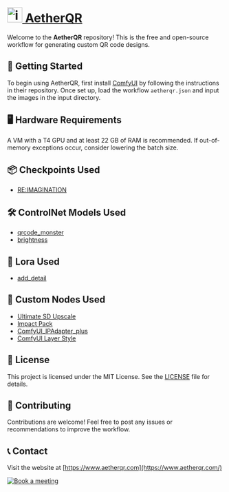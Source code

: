 # [<img src="https://github.com/SevaSk/aetherqr/assets/50382291/12992621-60c9-4d01-86d0-a350708a7989" alt="image" width="35" height="35"> AetherQR](https://www.aetherqr.com)

Welcome to the **AetherQR** repository! This is the free and open-source workflow for generating custom QR code designs.

## 🚀 Getting Started

To begin using AetherQR, first install [ComfyUI](https://github.com/comfyanonymous/ComfyUI) by following the instructions in their repository. Once set up, load the workflow `aetherqr.json` and input the images in the input directory.

## 🖥️ Hardware Requirements

A VM with a T4 GPU and at least 22 GB of RAM is recommended. If out-of-memory exceptions occur, consider lowering the batch size.

## 📦 Checkpoints Used

- [RE:IMAGINATION](https://civitai.com/models/271133?modelVersionId=444362)

## 🛠️ ControlNet Models Used

- [qrcode_monster](https://huggingface.co/monster-labs/control_v1p_sd15_qrcode_monster/tree/main/v2)
- [brightness](https://huggingface.co/latentcat/control_v1p_sd15_brightness)

## 🔧 Lora Used

- [add_detail](https://civitai.com/models/58390/detail-tweaker-lora-lora)

## 🧩 Custom Nodes Used

- [Ultimate SD Upscale](https://github.com/ssitu/ComfyUI_UltimateSDUpscale)
- [Impact Pack](https://github.com/ltdrdata/ComfyUI-Impact-Pack)
- [ComfyUI_IPAdapter_plus](https://github.com/cubiq/ComfyUI_IPAdapter_plus)
- [ComfyUI Layer Style](https://github.com/chflame163/ComfyUI_LayerStyle)

## 📜 License

This project is licensed under the MIT License. See the [LICENSE](LICENSE) file for details.

## 🤝 Contributing

Contributions are welcome! Feel free to post any issues or recommendations to improve the workflow.

## 📞 Contact

Visit the website at [https://www.aetherqr.com](https://www.aetherqr.com/)

<a href="https://cal.com/sevask/15-min-meeting"><img alt="Book a meeting" src="https://cal.com/book-with-cal-dark.svg" /></a>

